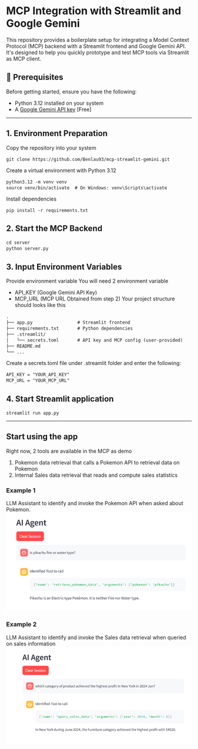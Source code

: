 # MCP Integration with Streamlit and Google Gemini

This repository provides a boilerplate setup for integrating a Model Context Protocol (MCP) backend with a Streamlit frontend and Google Gemini API. It's designed to help you quickly prototype and test MCP tools via Streamlit as MCP client.


## 🚀 Prerequisites

Before getting started, ensure you have the following:

- Python 3.12 installed on your system
- A [Google Gemini API key](https://ai.google.dev/gemini-api/docs) [Free]

---

## 1. Environment Preparation
Copy the repository into your system
```
git clone https://github.com/Benlau93/mcp-streamlit-gemini.git
```

Create a virtual environment with Python 3.12
```
python3.12 -m venv venv
source venv/bin/activate  # On Windows: venv\Scripts\activate

```
Install dependencies
```
pip install -r requirements.txt

```
## 2. Start the MCP Backend
```
cd server
python server.py
```

## 3. Input Environment Variables
Provide environment variable
You will need 2 environment variable <br>
- API_KEY (Google Gemini API Key)
- MCP_URL (MCP URL Obtained from step 2)
Your project structure should looks like this
```
.
├── app.py                 # Streamlit frontend
├── requirements.txt       # Python dependencies
├── .streamlit/
│   └── secrets.toml       # API key and MCP config (user-provided)
├── README.md
└── ...

```

Create a secrets.toml file under .streamlit folder and enter the following:
```
API_KEY = "YOUR_API_KEY"
MCP_URL = "YOUR_MCP_URL"

```

## 4. Start Streamlit application
```
streamlit run app.py

```

<hr>

## Start using the app
Right now, 2 tools are available in the MCP as demo
1. Pokemon data retrieval that calls a Pokemon API to retrieval data on Pokemon
2. Internal Sales data retrieval that reads and compute sales statistics

### Example 1
LLM Assistant to identify and invoke the Pokemon API when asked about Pokemon.
![Pokemon demo](assets/pokemon_tool.png)

### Example 2
LLM Assistant to identify and invoke the Sales data retrieval when queried on sales information
![Sales demo](assets/sales_tool.png)